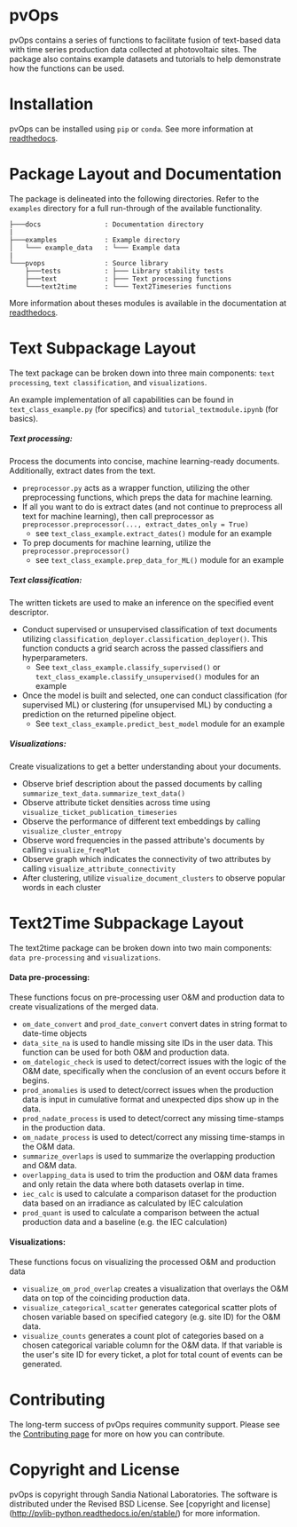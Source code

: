 # pvOps
pvOps contains a series of functions to facilitate fusion of text-based data with time series production data collected at photovoltaic sites. The package also contains example datasets and tutorials to help demonstrate how the functions can be used.

Installation
=============
pvOps can be installed using `pip` or `conda`. See more information at [readthedocs](http://pvlib-python.readthedocs.io/en/stable/).


Package Layout and Documentation
==============

The package is delineated into the following directories. Refer to the `examples` directory for a full run-through of the available functionality.
```
├───docs                : Documentation directory
|
├───examples            : Example directory
│   └─── example_data   : └─── Example data
|
└───pvops               : Source library
    ├───tests           : ├─── Library stability tests
    ├───text            : ├─── Text processing functions
    └───text2time       : └─── Text2Timeseries functions
```

More information about theses modules is available in the documentation at [readthedocs](http://pvlib-python.readthedocs.io/en/stable/).

Text Subpackage Layout
======================

The text package can be broken down into three main components: `text processing`, `text classification`, and `visualizations`.

An example implementation of all capabilities can be found in `text_class_example.py` (for specifics) and `tutorial_textmodule.ipynb` (for basics).

##### **Text processing:** 
Process the documents into concise, machine learning-ready documents. Additionally, extract dates from the text.

* `preprocessor.py` acts as a wrapper function, utilizing the other preprocessing functions, which preps the data for machine learning. 
* If all you want to do is extract dates (and not continue to preprocess all text for machine learning), then call preprocessor as `preprocessor.preprocessor(..., extract_dates_only = True)`
  * see `text_class_example.extract_dates()` module for an example
* To prep documents for machine learning, utilize the `preprocessor.preprocessor()`
  * see `text_class_example.prep_data_for_ML()` module for an example

##### **Text classification:** 
The written tickets are used to make an inference on the specified event descriptor.

* Conduct supervised or unsupervised classification of text documents utilizing `classification_deployer.classification_deployer()`. This function conducts a grid search across the passed classifiers and hyperparameters.
  * See `text_class_example.classify_supervised()` or `text_class_example.classify_unsupervised()` modules for an example
* Once the model is built and selected, one can conduct classification (for supervised ML) or clustering (for unsupervised ML) by conducting a prediction on the returned pipeline object. 
  * See `text_class_example.predict_best_model` module for an example

##### **Visualizations:**
Create visualizations to get a better understanding about your documents.

*  Observe brief description about the passed documents by calling `summarize_text_data.summarize_text_data()`
*  Observe attribute ticket densities across time using `visualize_ticket_publication_timeseries`
*  Observe the performance of different text embeddings by calling `visualize_cluster_entropy`
*  Observe word frequencies in the passed attribute's documents by calling `visualize_freqPlot`
*  Observe graph which indicates the connectivity of two attributes by calling `visualize_attribute_connectivity`
*  After clustering, utilize `visualize_document_clusters` to observe popular words in each cluster


Text2Time Subpackage Layout
===========================

The text2time package can be broken down into two main components: `data pre-processing` and `visualizations`.

#### **Data pre-processing:** 
These functions focus on pre-processing user O&M and production data to create visualizations of the merged data.
* `om_date_convert` and `prod_date_convert` convert dates in string format to date-time objects
* `data_site_na` is used to handle missing site IDs in the user data.  This function can be used for both O&M and production data.
* `om_datelogic_check` is used to detect/correct issues with the logic of the O&M date, specifically when the conclusion of an event occurs before it begins.
* `prod_anomalies` is used to detect/correct issues when the production data is input in cumulative format and unexpected dips show up in the data.
* `prod_nadate_process` is used to detect/correct any missing time-stamps in the production data.
* `om_nadate_process` is used to detect/correct any missing time-stamps in the O&M data.
* `summarize_overlaps` is used to summarize the overlapping production and O&M data.
* `overlapping_data` is used to trim the production and O&M data frames and only retain the data where both datasets overlap in time.
* `iec_calc` is used to calculate a comparison dataset for the production data based on an irradiance as calculated by IEC calculation
* `prod_quant` is used to calculate a comparison between the actual production data and a baseline (e.g. the IEC calculation)

#### **Visualizations:**
These functions focus on visualizing the processed O&M and production data
* `visualize_om_prod_overlap` creates a visualization that overlays the O&M data on top of the coinciding production data.
* `visualize_categorical_scatter` generates categorical scatter plots of chosen variable based on specified category (e.g. site ID) for the O&M data.
* `visualize_counts` generates a count plot of categories based on a chosen categorical variable column for the O&M data.  If that variable is the user's site ID for every ticket, a plot for total count of events can be generated.


Contributing
============

The long-term success of pvOps requires community support. Please see the [Contributing page](http://pvlib-python.readthedocs.io/en/stable/contributing.html) for more on how you can contribute.


Copyright and License
=======

pvOps is copyright through Sandia National Laboratories. The software is distributed under the Revised BSD License. See [copyright and license] (http://pvlib-python.readthedocs.io/en/stable/) for more information.

